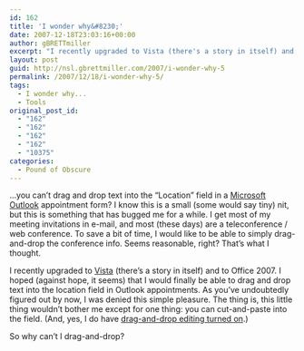 ```yaml
---
id: 162
title: 'I wonder why&#8230;'
date: 2007-12-18T23:03:16+00:00
author: gBRETTmiller
excerpt: "I recently upgraded to Vista (there's a story in itself) and to Office 2007. I hoped (against hope, it seems) that I would finally be able to drag and drop text into the location field in Outlook appointments. As you've undoubtedly figured out by now, I was denied this simple pleasure. T"
layout: post
guid: http://nsl.gbrettmiller.com/2007/i-wonder-why-5
permalink: /2007/12/18/i-wonder-why-5/
tags:
  - I wonder why...
  - Tools
original_post_id:
  - "162"
  - "162"
  - "162"
  - "162"
  - "10375"
categories:
  - Pound of Obscure
---
```

&#8230;you can&#8217;t drag and drop text into the &#8220;Location&#8221; field in a [Microsoft Outlook](http://office.microsoft.com/en-us/outlook/default.aspx "Outlook Home Page") appointment form? I know this is a small (some would say tiny) nit, but this is something that has bugged me for a while. I get most of my meeting invitations in e-mail, and most (these days) are a teleconference / web conference. To save a bit of time, I would like to be able to simply drag-and-drop the conference info. Seems reasonable, right? That&#8217;s what I thought.

I recently upgraded to [Vista](http://www.microsoft.com/windows/products/windowsvista/editions/ultimate/default.mspx "Windows Vista Ultimate") (there&#8217;s a story in itself) and to Office 2007. I hoped (against hope, it seems) that I would finally be able to drag and drop text into the location field in Outlook appointments. As you&#8217;ve undoubtedly figured out by now, I was denied this simple pleasure. The thing is, this little thing wouldn&#8217;t bother me except for one thing: you can cut-and-paste into the field. (And, yes, I do have [drag-and-drop editing turned on](http://office.microsoft.com/en-us/outlook/HA101732561033.aspx "Turn on or off drag-and-drop editing").)

So why can&#8217;t I drag-and-drop?